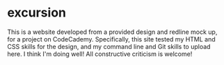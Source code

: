 # excursion
This is a website developed from a provided design and redline mock up, for a project on CodeCademy.
Specifically, this site tested my HTML and CSS skills for the design, and my command line and Git skills to upload here.
I think I'm doing well!
All constructive criticism is welcome!
